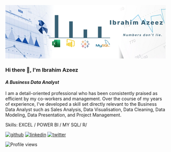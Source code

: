 ![*A Business Data Analyst*](https://github.com/Ibrahim4Azeez/Ibrahim4Azeez/blob/main/Back_banner.png)

### Hi there 👋, **I'm Ibrahim Azeez**
#### *A Business Data Analyst*

I am a detail-oriented professional who has been consistently praised as efficient by my co-workers and management. Over the course of my years of experience, I’ve developed a skill set directly relevant to the Business Data Analyst such as Sales Analysis, Data Visualisation, Data Cleaning, Data Modeling, Data Presentation, and Project Management.

Skills: EXCEL / POWER BI / MY SQL/ R/



[<img src='https://cdn.jsdelivr.net/npm/simple-icons@3.0.1/icons/github.svg' alt='github' height='40'>](https://github.com/Ibrahim4Azeez)  [<img src='https://cdn.jsdelivr.net/npm/simple-icons@3.0.1/icons/linkedin.svg' alt='linkedin' height='40'>](https://www.linkedin.com/in/https://www.linkedin.com/in/ibrahimazeez//)  [<img src='https://cdn.jsdelivr.net/npm/simple-icons@3.0.1/icons/twitter.svg' alt='twitter' height='40'>](https://twitter.com/@zeezu004)  

![Profile views](https://gpvc.arturio.dev/Ibrahim4Azeez)  
